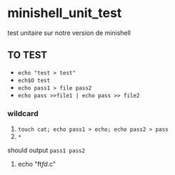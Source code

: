 # minishell_unit_test
test unitaire sur notre version de minishell

## TO TEST
- `echo "test > test"`
- `ech$O test`
- `echo pass1 > file pass2`
- `echo pass >>file1 | echo pass >> file2`

### wildcard
1. `touch cat; echo pass1 > echo; echo pass2 > pass`
2. `*`

should output
`pass1 pass2`

1. echo "ft*fd*.c"
